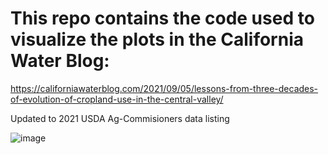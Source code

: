 # This repo contains the code used to visualize the plots in the California Water Blog: 

https://californiawaterblog.com/2021/09/05/lessons-from-three-decades-of-evolution-of-cropland-use-in-the-central-valley/

Updated to 2021 USDA Ag-Commisioners data listing

![image](https://github.com/josemrodriguezf/Summaries_Central_Valley/assets/59034788/5f6094a8-2313-4e07-a48a-3dc2fe674021)
